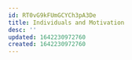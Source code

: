 ```yaml
---
id: RT0vG9kFUmGCYCh3pA3De
title: Individuals and Motivation
desc: ''
updated: 1642230972760
created: 1642230972760
---
```


